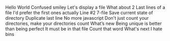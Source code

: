 Hello World
Confused smiley
Let's display a file
What about 2
Last lines of a file
I'd prefer the first ones actually
Line #2
7-file
Save current state of directory
Duplicate last line
No more javascript
Don't just count your directories, make your directories count
What’s new
Being unique is better than being perfect
It must be in that file
Count that word
What's next
I hate bins
